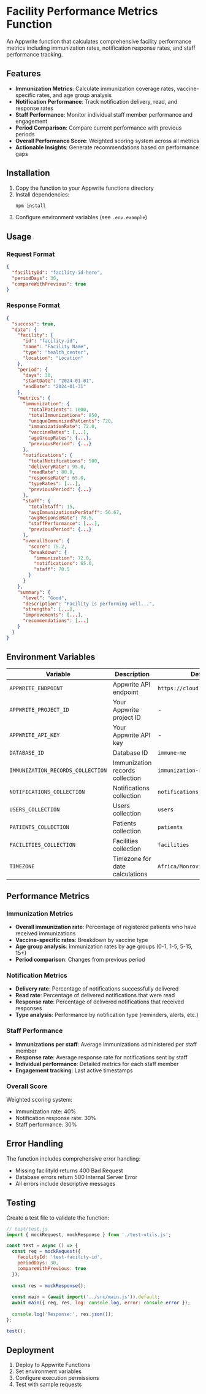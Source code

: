 # Facility Performance Metrics Function

An Appwrite function that calculates comprehensive facility performance metrics including immunization rates, notification response rates, and staff performance tracking.

## Features

- **Immunization Metrics**: Calculate immunization coverage rates, vaccine-specific rates, and age group analysis
- **Notification Performance**: Track notification delivery, read, and response rates
- **Staff Performance**: Monitor individual staff member performance and engagement
- **Period Comparison**: Compare current performance with previous periods
- **Overall Performance Score**: Weighted scoring system across all metrics
- **Actionable Insights**: Generate recommendations based on performance gaps

## Installation

1. Copy the function to your Appwrite functions directory
2. Install dependencies:
   ```bash
   npm install
   ```
3. Configure environment variables (see `.env.example`)

## Usage

### Request Format

```json
{
  "facilityId": "facility-id-here",
  "periodDays": 30,
  "compareWithPrevious": true
}
```

### Response Format

```json
{
  "success": true,
  "data": {
    "facility": {
      "id": "facility-id",
      "name": "Facility Name",
      "type": "health_center",
      "location": "Location"
    },
    "period": {
      "days": 30,
      "startDate": "2024-01-01",
      "endDate": "2024-01-31"
    },
    "metrics": {
      "immunization": {
        "totalPatients": 1000,
        "totalImmunizations": 850,
        "uniqueImmunizedPatients": 720,
        "immunizationRate": 72.0,
        "vaccineRates": [...],
        "ageGroupRates": {...},
        "previousPeriod": {...}
      },
      "notifications": {
        "totalNotifications": 500,
        "deliveryRate": 95.0,
        "readRate": 80.0,
        "responseRate": 65.0,
        "typeRates": [...],
        "previousPeriod": {...}
      },
      "staff": {
        "totalStaff": 15,
        "avgImmunizationsPerStaff": 56.67,
        "avgResponseRate": 78.5,
        "staffPerformance": [...],
        "previousPeriod": {...}
      },
      "overallScore": {
        "score": 75.2,
        "breakdown": {
          "immunization": 72.0,
          "notifications": 65.0,
          "staff": 78.5
        }
      }
    },
    "summary": {
      "level": "Good",
      "description": "Facility is performing well...",
      "strengths": [...],
      "improvements": [...],
      "recommendations": [...]
    }
  }
}
```

## Environment Variables

| Variable | Description | Default |
|----------|-------------|---------|
| `APPWRITE_ENDPOINT` | Appwrite API endpoint | `https://cloud.appwrite.io/v1` |
| `APPWRITE_PROJECT_ID` | Your Appwrite project ID | - |
| `APPWRITE_API_KEY` | Your Appwrite API key | - |
| `DATABASE_ID` | Database ID | `immune-me` |
| `IMMUNIZATION_RECORDS_COLLECTION` | Immunization records collection | `immunization-records` |
| `NOTIFICATIONS_COLLECTION` | Notifications collection | `notifications` |
| `USERS_COLLECTION` | Users collection | `users` |
| `PATIENTS_COLLECTION` | Patients collection | `patients` |
| `FACILITIES_COLLECTION` | Facilities collection | `facilities` |
| `TIMEZONE` | Timezone for date calculations | `Africa/Monrovia` |

## Performance Metrics

### Immunization Metrics
- **Overall immunization rate**: Percentage of registered patients who have received immunizations
- **Vaccine-specific rates**: Breakdown by vaccine type
- **Age group analysis**: Immunization rates by age groups (0-1, 1-5, 5-15, 15+)
- **Period comparison**: Changes from previous period

### Notification Metrics
- **Delivery rate**: Percentage of notifications successfully delivered
- **Read rate**: Percentage of delivered notifications that were read
- **Response rate**: Percentage of delivered notifications that received responses
- **Type analysis**: Performance by notification type (reminders, alerts, etc.)

### Staff Performance
- **Immunizations per staff**: Average immunizations administered per staff member
- **Response rate**: Average response rate for notifications sent by staff
- **Individual performance**: Detailed metrics for each staff member
- **Engagement tracking**: Last active timestamps

### Overall Score
Weighted scoring system:
- Immunization rate: 40%
- Notification response rate: 30%
- Staff performance: 30%

## Error Handling

The function includes comprehensive error handling:
- Missing facilityId returns 400 Bad Request
- Database errors return 500 Internal Server Error
- All errors include descriptive messages

## Testing

Create a test file to validate the function:

```javascript
// test/test.js
import { mockRequest, mockResponse } from './test-utils.js';

const test = async () => {
  const req = mockRequest({
    facilityId: 'test-facility-id',
    periodDays: 30,
    compareWithPrevious: true
  });
  
  const res = mockResponse();
  
  const main = (await import('../src/main.js')).default;
  await main({ req, res, log: console.log, error: console.error });
  
  console.log('Response:', res.json());
};

test();
```

## Deployment

1. Deploy to Appwrite Functions
2. Set environment variables
3. Configure execution permissions
4. Test with sample requests